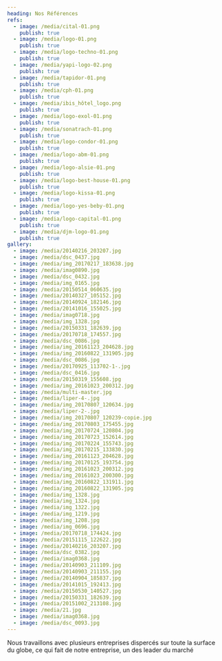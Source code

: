 ```yaml
---
heading: Nos Références
refs:
  - image: /media/cital-01.png
    publish: true
  - image: /media/logo-01.png
    publish: true
  - image: /media/logo-techno-01.png
    publish: true
  - image: /media/yapi-logo-02.png
    publish: true
  - image: /media/tapidor-01.png
    publish: true
  - image: /media/cph-01.png
    publish: true
  - image: /media/ibis_hôtel_logo.png
    publish: true
  - image: /media/logo-exol-01.png
    publish: true
  - image: /media/sonatrach-01.png
    publish: true
  - image: /media/logo-condor-01.png
    publish: true
  - image: /media/logo-abm-01.png
    publish: true
  - image: /media/logo-alsie-01.png
    publish: true
  - image: /media/logo-best-house-01.png
    publish: true
  - image: /media/logo-kissa-01.png
    publish: true
  - image: /media/logo-yes-beby-01.png
    publish: true
  - image: /media/logo-capital-01.png
    publish: true
  - image: /media/djm-logo-01.png
    publish: true
gallery:
  - image: /media/20140216_203207.jpg
  - image: /media/dsc_0437.jpg
  - image: /media/img_20170217_183638.jpg
  - image: /media/imag0890.jpg
  - image: /media/dsc_0432.jpg
  - image: /media/img_0165.jpg
  - image: /media/20150514_060635.jpg
  - image: /media/20140327_105152.jpg
  - image: /media/20140924_182146.jpg
  - image: /media/20141016_155025.jpg
  - image: /media/imag0718.jpg
  - image: /media/img_1328.jpg
  - image: /media/20150331_182639.jpg
  - image: /media/20170718_174557.jpg
  - image: /media/dsc_0086.jpg
  - image: /media/img_20161123_204628.jpg
  - image: /media/img_20160822_131905.jpg
  - image: /media/dsc_0086.jpg
  - image: /media/20170925_113702-1-.jpg
  - image: /media/dsc_0416.jpg
  - image: /media/20150319_155608.jpg
  - image: /media/img_20161023_200312.jpg
  - image: /media/multi-master.jpg
  - image: /media/liper-4-.jpg
  - image: /media/img_20170807_120634.jpg
  - image: /media/liper-2-.jpg
  - image: /media/img_20170807_120239-copie.jpg
  - image: /media/img_20170803_175455.jpg
  - image: /media/img_20170724_120804.jpg
  - image: /media/img_20170723_152614.jpg
  - image: /media/img_20170224_155743.jpg
  - image: /media/img_20170215_133830.jpg
  - image: /media/img_20161123_204628.jpg
  - image: /media/img_20170125_193754.jpg
  - image: /media/img_20161023_200312.jpg
  - image: /media/img_20161023_200300.jpg
  - image: /media/img_20160822_131911.jpg
  - image: /media/img_20160822_131905.jpg
  - image: /media/img_1328.jpg
  - image: /media/img_1324.jpg
  - image: /media/img_1322.jpg
  - image: /media/img_1219.jpg
  - image: /media/img_1208.jpg
  - image: /media/img_0696.jpg
  - image: /media/20170718_174424.jpg
  - image: /media/20151115_122622.jpg
  - image: /media/20140216_203207.jpg
  - image: /media/dsc_0382.jpg
  - image: /media/imag0368.jpg
  - image: /media/20140903_211109.jpg
  - image: /media/20140903_211155.jpg
  - image: /media/20140904_185837.jpg
  - image: /media/20141015_192413.jpg
  - image: /media/20150530_140527.jpg
  - image: /media/20150331_182639.jpg
  - image: /media/20151002_213108.jpg
  - image: /media/21.jpg
  - image: /media/imag0368.jpg
  - image: /media/dsc_0093.jpg
---
```

Nous travaillons avec plusieurs entreprises dispercés sur toute la surface du globe, ce qui fait de notre entreprise, un des leader du marché

